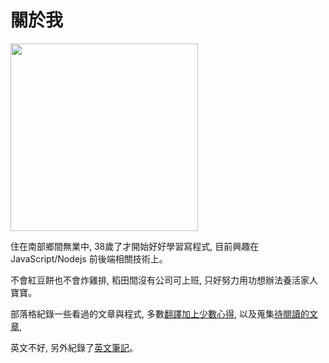 # 關於我

<img src="https://scontent-tpe1-1.xx.fbcdn.net/hphotos-xft1/v/t1.0-9/11425234_10200660703437802_2792136413070893720_n.jpg?oh=466390dc91f671b4a7bae5e94031cd2b&oe=562176E8" style="width: 300px" />

住在南部鄉間無業中, 38歲了才開始好好學習寫程式, 目前興趣在JavaScript/Nodejs 前後端相關技術上。

不會紅豆餅也不會炸雞排, 稻田間沒有公司可上班, 只好努力用功想辦法養活家人寶寶。

部落格紀錄一些看過的文章與程式, 多數[翻譯加上少數心得](/), 以及蒐集[待閱讀的文章](/pages/Bookmarks.html),

英文不好, 另外紀錄了[英文筆記](/pages/English.html)。

